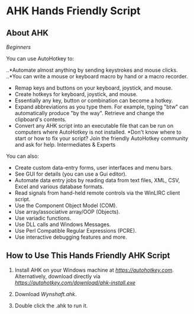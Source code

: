 AHK Hands Friendly Script
==========================

About AHK
----------
*Beginners*

You can use AutoHotkey to:

..*Automate almost anything by sending keystrokes and mouse clicks.
..*You can write a mouse or keyboard macro by hand or a macro recorder.
* Remap keys and buttons on your keyboard, joystick, and mouse.
* Create hotkeys for keyboard, joystick, and mouse.
* Essentially any key, button or combination can become a hotkey.
* Expand abbreviations as you type them.
For example, typing "btw" can automatically produce "by the way".
Retrieve and change the clipboard's contents.
* Convert any AHK script into an executable file that can be run on computers where AutoHotkey is not installed.
 *Don't know where to start or how to fix your script?
Join the friendly AutoHotkey community and ask for help.
Intermediates & Experts

You can also:

* Create custom data-entry forms, user interfaces and menu bars.
* See GUI for details (you can use a Gui editor).
* Automate data entry jobs by reading data from text files, XML, CSV, Excel and various database formats.
* Read signals from hand-held remote controls via the WinLIRC client script.
* Use the Component Object Model (COM).
* Use array/associative array/OOP (Objects).
* Use variadic functions.
* Use DLL calls and Windows Messages.
* Use Perl Compatible Regular Expressions (PCRE).
* Use interactive debugging features and more.

How to Use This Hands Friendly AHK Script
-----------------------------------------

1. Install AHK on your Windows machine at *https://autohotkey.com*. Alternatively, download directly via *https://autohotkey.com/download/ahk-install.exe*

2. Download *Wynshaft.ahk*.

3. Double click the .ahk to run it.

